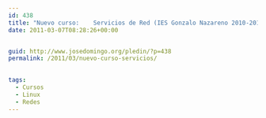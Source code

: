 ```yaml
---
id: 438
title: "Nuevo curso:	Servicios de Red (IES Gonzalo Nazareno 2010-2011 2º SMR)"
date: 2011-03-07T08:28:26+00:00


guid: http://www.josedomingo.org/pledin/?p=438
permalink: /2011/03/nuevo-curso-servicios/

  
tags:
  - Cursos
  - Linux
  - Redes
---
```

